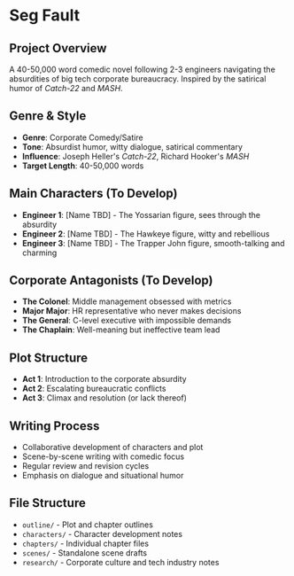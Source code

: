 # Seg Fault

## Project Overview
A 40-50,000 word comedic novel following 2-3 engineers navigating the absurdities of big tech corporate bureaucracy. Inspired by the satirical humor of *Catch-22* and *MASH*.

## Genre & Style
- **Genre**: Corporate Comedy/Satire
- **Tone**: Absurdist humor, witty dialogue, satirical commentary
- **Influence**: Joseph Heller's *Catch-22*, Richard Hooker's *MASH*
- **Target Length**: 40-50,000 words

## Main Characters (To Develop)
- **Engineer 1**: [Name TBD] - The Yossarian figure, sees through the absurdity
- **Engineer 2**: [Name TBD] - The Hawkeye figure, witty and rebellious
- **Engineer 3**: [Name TBD] - The Trapper John figure, smooth-talking and charming

## Corporate Antagonists (To Develop)
- **The Colonel**: Middle management obsessed with metrics
- **Major Major**: HR representative who never makes decisions
- **The General**: C-level executive with impossible demands
- **The Chaplain**: Well-meaning but ineffective team lead

## Plot Structure
- **Act 1**: Introduction to the corporate absurdity
- **Act 2**: Escalating bureaucratic conflicts
- **Act 3**: Climax and resolution (or lack thereof)

## Writing Process
- Collaborative development of characters and plot
- Scene-by-scene writing with comedic focus
- Regular review and revision cycles
- Emphasis on dialogue and situational humor

## File Structure
- `outline/` - Plot and chapter outlines
- `characters/` - Character development notes
- `chapters/` - Individual chapter files
- `scenes/` - Standalone scene drafts
- `research/` - Corporate culture and tech industry notes 